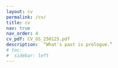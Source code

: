 ```yaml
---
layout: cv
permalink: /cv/
title: cv
nav: true
nav_order: 4
cv_pdf: CV_GS_250125.pdf
description:  “What's past is prologue.”
# toc:
#  sidebar: left
---
```

